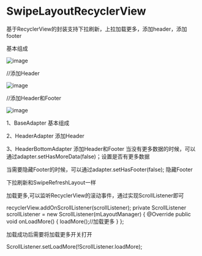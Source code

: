 # SwipeLayoutRecyclerView
基于RecyclerView的封装支持下拉刷新，上拉加载更多，添加header，添加footer

基本组成

 ![image](https://github.com/diycoder/SwipeLayoutRecyclerView/tree/master/recyclerview/screenshot/screenshots.gif)
 
//添加Header

![image](https://github.com/diycoder/SwipeLayoutRecyclerView/tree/master/recyclerview/screenshot/screenshots1.gif)

//添加Header和Footer

![image](https://github.com/diycoder/SwipeLayoutRecyclerView/tree/master/recyclerview/screenshot/screenshots2.gif)

1、BaseAdapter        基本组成

2、HeaderAdapter     添加Header

3、HeaderBottomAdapter    添加Header和Footer
当没有更多数据的时候，可以通过adapter.setHasMoreData(false)；设置是否有更多数据

当需要隐藏Footer的时候，可以通过adapter.setHasFooter(false); 隐藏Footer

下拉刷新和SwipeRefreshLayout一样

加载更多,可以监听RecyclerView的滚动事件，通过实现ScrollListener即可

 recyclerView.addOnScrollListener(scrollListener);
 private ScrollListener scrollListener = new ScrollListener(mLayoutManager) {
        @Override
        public void onLoadMore() {
            loadMore();//加载更多
        }
 };
 
 加载成功后需要将加载更多开关打开
 
  ScrollListener.setLoadMore(!ScrollListener.loadMore);
  
